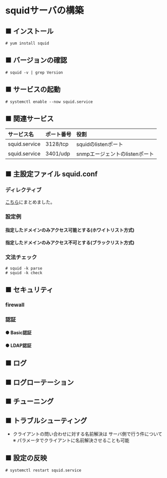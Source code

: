 # squidサーバの構築
## ■ インストール
```
# yum install squid
```
## ■ バージョンの確認
```
# squid -v | grep Version
```
## ■ サービスの起動
```
# systemctl enable --now squid.service
```
## ■ 関連サービス
|サービス名|ポート番号|役割|
|:---|:---|:---|
|squid.service|3128/tcp|squidのlistenポート|
|squid.service|3401/udp|snmpエージェントのlistenポート|

## ■ 主設定ファイル squid.conf
### ディレクティブ
[こちら](https://github.com/thetaru/memorandum/tree/master/OS/Linux/CentOS8/Squid/directives)にまとめました。

### 設定例
#### 指定したドメインのみアクセス可能とする(ホワイトリスト方式)
#### 指定したドメインのみアクセス不可とする(ブラックリスト方式)

### 文法チェック
```
# squid -k parse
# squid -k check
```

## ■ セキュリティ
### firewall
### 認証
#### ● Basic認証
#### ● LDAP認証
## ■ ログ
## ■ ログローテーション
## ■ チューニング
## ■ トラブルシューティング
- クライアントの問い合わせに対する名前解決は
サーバ側で行う件について  
※ パラメータでクライアントに名前解決させることも可能
## ■ 設定の反映
```
# systemctl restart squid.service
```
